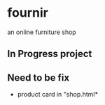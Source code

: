 # fournir
 an online furniture shop

## In Progress project

## Need to be fix 
- product card in "shop.html*
